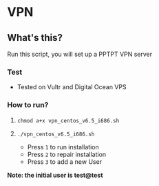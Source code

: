 VPN
===

## What's this?

Run this script, you will set up a PPTPT VPN server

### Test

* Tested on Vultr and Digital Ocean VPS

### How to run?

1. `chmod a+x vpn_centos_v6.5_i686.sh`
2. `./vpn_centos_v6.5_i686.sh`

    * Press `1` to run installation
    * Press `2` to repair installation
    * Press `3` to add a new User

__Note: the initial user is test@test__

